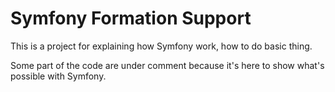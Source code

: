 Symfony Formation Support 
=========================

This is a project for explaining how Symfony work, how to do basic thing.

Some part of the code are under comment because it's here to show what's possible with Symfony.
